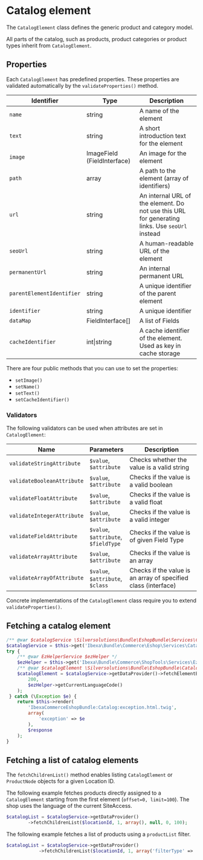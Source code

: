 # Catalog element

The `CatalogElement` class defines the generic product and category model.

All parts of the catalog, such as products, product categories or product types inherit from `CatalogElement`.

## Properties

Each `CatalogElement` has predefined properties. These properties are validated automatically by the `validateProperties()` method.

|Identifier|Type|Description|
|--- |--- |--- |
|`name`|string|A name of the element|
|`text`|string|A short introduction text for the element|
|`image`|ImageField (FieldInterface)|An image for the element|
|`path`|array|A path to the element (array of identifiers)|
|`url`|string|An internal URL of the element. Do not use this URL for generating links. Use `seoUrl` instead|
|`seoUrl`|string|A human-readable URL of the element|
|`permanentUrl`|string|An internal permanent URL|
|`parentElementIdentifier`|string|A unique identifier of the parent element|
|`identifier`|string|A unique identifier|
|`dataMap`|FieldInterface[]|A list of Fields|
|`cacheIdentifier`|int\|string|A cache identifier of the element. Used as key in cache storage|

There are four public methods that you can use to set the properties: 

- `setImage()`
- `setName()`
- `setText()`
- `setCacheIdentifier()`

### Validators

The following validators can be used when attributes are set in `CatalogElement`:

|Name|Parameters|Description|
|--- |--- |--- |
|`validateStringAttribute`|`$value`,</br>`$attribute`|Checks whether the value is a valid string|
|`validateBooleanAttribute`|`$value`,</br>`$attribute`|Checks if the value is a valid boolean|
|`validateFloatAttribute`|`$value`,</br>`$attribute`|Checks if the value is a valid float|
|`validateIntegerAttribute`|`$value`,</br>`$attribute`|Checks if the value is a valid integer|
|`validateFieldAttribute`|`$value`,</br>`$attribute`,</br>`$fieldType`|Checks if the value is of given Field Type|
|`validateArrayAttribute`|`$value`,</br>`$attribute`|Checks if the value is an array|
|`validateArrayOfAttribute`|`$value`,</br>`$attribute`,</br>`$class`|Checks if the value is an array of specified class (interface)|

Concrete implementations of the `CatalogElement` class require you to extend `validateProperties()`.

## Fetching a catalog element

``` php
/** @var $catalogService \Silversolutions\Bundle\EshopBundle\Services\Catalog\CatalogDataProviderService */
$catalogService = $this->get('Ibexa\Bundle\Commerce\Eshop\Services\Catalog\CatalogDataProviderService');
try {
    /** @var EzHelperService $ezHelper */
    $ezHelper = $this->get('Ibexa\Bundle\Commerce\ShopTools\Services\EzHelperService');
    /** @var $catalogElement \Silversolutions\Bundle\EshopBundle\Catalog\CatalogElement */
    $catalogElement = $catalogService->getDataProvider()->fetchElementByIdentifier(
        200,
        $ezHelper->getCurrentLanguageCode()
    );
 } catch (\Exception $e) {
    return $this->render(
        'IbexaCommerceEshopBundle:Catalog:exception.html.twig',
        array(
            'exception' => $e
        ),
        $response
    );
}
```

## Fetching a list of catalog elements

The `fetchChildrenList()` method enables listing `CatalogElement` or `ProductNode` objects for a given Location ID.

The following example fetches products directly assigned to a `CatalogElement` starting from the first element (`offset=0, limit=100`).
The shop uses the language of the current SiteAccess.

``` php
$catalogList = $catalogService->getDataProvider()
        ->fetchChildrenList($locationId, 1, array(), null, 0, 100);
```

The following example fetches a list of products using a `productList` filter.

``` php
$catalogList = $catalogService->getDataProvider()
            ->fetchChildrenList($locationId, 1, array('filterType' => 'productList'), null, 0, 100);
```
